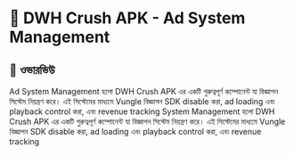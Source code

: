 # 📢 DWH Crush APK - Ad System Management

## 🎯 ওভারভিউ

Ad System Management হলো DWH Crush APK এর একটি গুরুত্বপূর্ণ কম্পোনেন্ট যা বিজ্ঞাপন সিস্টেম নিয়ন্ত্রণ করে। এই সিস্টেমের মাধ্যমে Vungle বিজ্ঞাপন SDK disable করা, ad loading এবং playback control করা, এবং revenue tracking
System Management হলো DWH Crush APK এর একটি গুরুত্বপূর্ণ কম্পোনেন্ট যা বিজ্ঞাপন সিস্টেম নিয়ন্ত্রণ করে। এই সিস্টেমের মাধ্যমে Vungle বিজ্ঞাপন SDK disable করা, ad loading এবং playback control করা, এবং revenue tracking